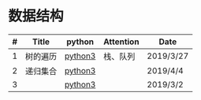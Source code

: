 # 数据结构

| # | Title | python | Attention | Date |
|---| ----- | -------- | ---------- | ---------- |
|1|树的遍历|[python3](./code/treeOrder.py)|栈、队列|2019/3/27
|2|递归集合|[python3](./code/recursion.py)||2019/4/4
|3||[python3](./code/.py)||2019/3/2
